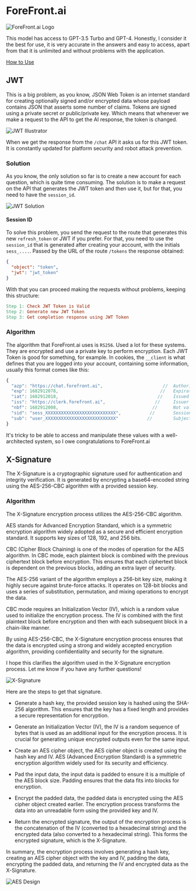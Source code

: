 # ForeFront.ai

![ForeFront.ai Logo](https://encrypted-tbn0.gstatic.com/images?q=tbn:ANd9GcR0F7PGn9gAVFcnlfQK-Vc4KTMbj7DXcRGhuA&usqp=CAU)

This model has access to GPT-3.5 Turbo and GPT-4. Honestly, I consider it the best for use, it is very accurate in the answers and easy to access, apart from that it is unlimited and without problems with the application.

[How to Use](https://github.com/uesleibros/OpenGPT/tree/main/opengpt/forefront/DOC.md)


## JWT

This is a big problem, as you know, JSON Web Token is an internet standard for creating optionally signed and/or encrypted data whose payload contains JSON that asserts some number of claims. Tokens are signed using a private secret or public/private key. Which means that whenever we make a request to the API to get the AI response, the token is changed.

![JWT Illustrator](https://encrypted-tbn0.gstatic.com/images?q=tbn:ANd9GcQcdAvlunISGsCpy8F8WAeTGkvwUdCOuT3y3A&usqp=CAU)

When we get the response from the `/chat` API it asks us for this JWT token. It is constantly updated for platform security and robot attack prevention.

### Solution

As you know, the only solution so far is to create a new account for each question, which is quite time consuming. The solution is to make a request on the API that generates the JWT token and then use it, but for that, you need to have the `session_id`.

![JWT Solution](https://encrypted-tbn0.gstatic.com/images?q=tbn:ANd9GcQdrx_ajRwFhXT158XH19u1B0S_Gr48mexWYw&usqp=CAU)

#### Session ID

To solve this problem, you send the request to the route that generates this new `refresh_token` or JWT if you prefer. For that, you need to use the `session_id` that is generated after creating your account, with the initials `sess_....`. Passed by the URL of the route `/tokens` the response obtained: 

```json
{
  "object": "token",
  "jwt": "jwt_token" 
}
``` 

With that you can proceed making the requests without problems, keeping this structure:

```makefile 
Step 1: Check JWT Token is Valid
Step 2: Generate new JWT Token 
Step 3: Get completion response using JWT Token 
```

### Algorithm

The algorithm that ForeFront.ai uses is `RS256`. Used a lot for these systems. They are encrypted and use a private key to perform encryption. Each JWT Token is good for something, for example. In cookies, the `__client` is what defines that you are logged into your account, containing some information, usually this format comes like this:

```js
{
  "azp": "https://chat.forefront.ai",                       //  Authorized party
  "exp": 1682912078,                                       //   Expiration time
  "iat": 1682912018,                                      //    Issued at
  "iss": "https://clerk.forefront.ai",                   //     Issuer
  "nbf": 1682912008,                                    //      Not valid before
  "sid": "sess_XXXXXXXXXXXXXXXXXXXXXXXXXXX",           //       Session ID
  "sub": "user_XXXXXXXXXXXXXXXXXXXXXXXXXXX"           //        Subject
}
```

It's tricky to be able to access and manipulate these values ​​with a well-architected system, so I owe congratulations to ForeFront.ai

## X-Signature

The X-Signature is a cryptographic signature used for authentication and integrity verification. It is generated by encrypting a base64-encoded string using the AES-256-CBC algorithm with a provided session key.

### Algorithm

The X-Signature encryption process utilizes the AES-256-CBC algorithm.

AES stands for Advanced Encryption Standard, which is a symmetric encryption algorithm widely adopted as a secure and efficient encryption standard. It supports key sizes of 128, 192, and 256 bits.

CBC (Cipher Block Chaining) is one of the modes of operation for the AES algorithm. In CBC mode, each plaintext block is combined with the previous ciphertext block before encryption. This ensures that each ciphertext block is dependent on the previous blocks, adding an extra layer of security.

The AES-256 variant of the algorithm employs a 256-bit key size, making it highly secure against brute-force attacks. It operates on 128-bit blocks and uses a series of substitution, permutation, and mixing operations to encrypt the data.

CBC mode requires an Initialization Vector (IV), which is a random value used to initialize the encryption process. The IV is combined with the first plaintext block before encryption and then with each subsequent block in a chain-like manner.

By using AES-256-CBC, the X-Signature encryption process ensures that the data is encrypted using a strong and widely accepted encryption algorithm, providing confidentiality and security for the signature.

I hope this clarifies the algorithm used in the X-Signature encryption process. Let me know if you have any further questions!

![X-Signature](https://wiki.newae.com/images/8/88/Aes256_cbc.png)

Here are the steps to get that signature.

- Generate a hash key, the provided session key is hashed using the SHA-256 algorithm. This ensures that the key has a fixed length and provides a secure representation for encryption.

- Generate an Initialization Vector (IV), the IV is a random sequence of bytes that is used as an additional input for the encryption process. It is crucial for generating unique encrypted outputs even for the same input.

- Create an AES cipher object, the AES cipher object is created using the hash key and IV. AES (Advanced Encryption Standard) is a symmetric encryption algorithm widely used for its security and efficiency.

- Pad the input data, the input data is padded to ensure it is a multiple of the AES block size. Padding ensures that the data fits into blocks for encryption.

- Encrypt the padded data, the padded data is encrypted using the AES cipher object created earlier. The encryption process transforms the data into an unreadable form using the provided key and IV.

- Return the encrypted signature, the output of the encryption process is the concatenation of the IV (converted to a hexadecimal string) and the encrypted data (also converted to a hexadecimal string). This forms the encrypted signature, which is the X-Signature.

In summary, the encryption process involves generating a hash key, creating an AES cipher object with the key and IV, padding the data, encrypting the padded data, and returning the IV and encrypted data as the X-Signature.

![AES Design](https://assets.website-files.com/5ff66329429d880392f6cba2/618e3ef1d4fd65b58fac771b_AES%20design.png)
